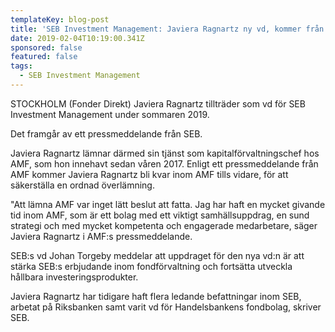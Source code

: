 ```yaml
---
templateKey: blog-post
title: 'SEB Investment Management: Javiera Ragnartz ny vd, kommer från AMF'
date: 2019-02-04T10:19:00.341Z
sponsored: false
featured: false
tags:
  - SEB Investment Management
---
```

STOCKHOLM (Fonder Direkt) Javiera Ragnartz tillträder som vd för SEB Investment Management under sommaren 2019.

Det framgår av ett pressmeddelande från SEB.

Javiera Ragnartz lämnar därmed sin tjänst som kapitalförvaltningschef hos AMF, som hon innehavt sedan våren 2017. Enligt ett pressmeddelande från AMF kommer Javiera Ragnartz bli kvar inom AMF tills vidare, för att säkerställa en ordnad överlämning.

"Att lämna AMF var inget lätt beslut att fatta. Jag har haft en mycket givande tid inom AMF, som är ett bolag med ett viktigt samhällsuppdrag, en sund strategi och med mycket kompetenta och engagerade medarbetare, säger Javiera Ragnartz i AMF:s pressmeddelande.

SEB:s vd Johan Torgeby meddelar att uppdraget för den nya vd:n är att stärka SEB:s erbjudande inom fondförvaltning och fortsätta utveckla hållbara investeringsprodukter.

Javiera Ragnartz har tidigare haft flera ledande befattningar inom SEB, arbetat på Riksbanken samt varit vd för Handelsbankens fondbolag, skriver SEB.
